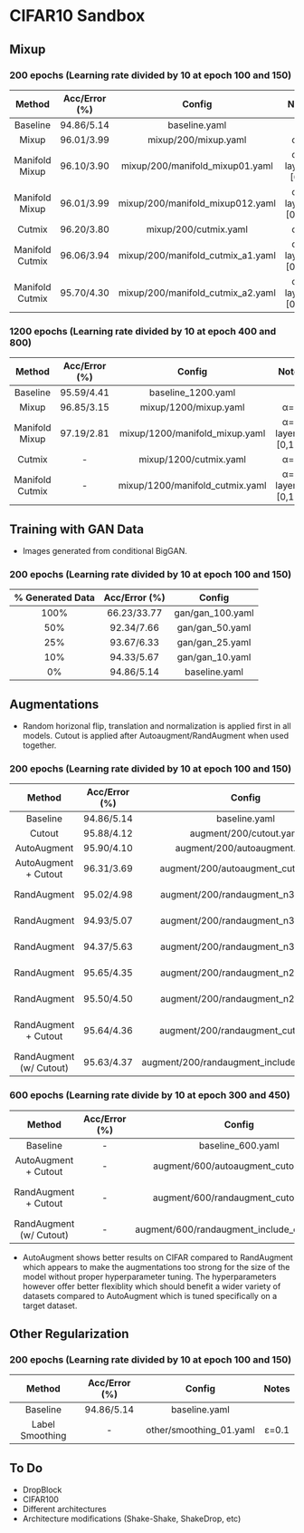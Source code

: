 # CIFAR10 Sandbox

## Mixup 
### 200 epochs  (Learning rate divided by 10 at epoch 100 and 150)

|Method|Acc/Error (%)|Config|Notes|
|:----:|:-----:|:-----:|:---:|
|Baseline|94.86/5.14|baseline.yaml||
|Mixup|96.01/3.99|mixup/200/mixup.yaml|&alpha;=1|
|Manifold Mixup|96.10/3.90|mixup/200/manifold\_mixup01.yaml|&alpha;=2 <br> layers=[0,1]|
|Manifold Mixup|96.01/3.99|mixup/200/manifold\_mixup012.yaml|&alpha;=2 <br> layers=[0,1,2]|
|Cutmix|96.20/3.80|mixup/200/cutmix.yaml|&alpha;=1|
|Manifold Cutmix|96.06/3.94|mixup/200/manifold\_cutmix\_a1.yaml|&alpha;=1 <br> layers=[0,1,2]|
|Manifold Cutmix|95.70/4.30|mixup/200/manifold\_cutmix\_a2.yaml|&alpha;=2 <br> layers=[0,1,2]|

### 1200 epochs  (Learning rate divided by 10 at epoch 400 and 800)

|Method|Acc/Error (%)|Config|Notes|
|:----:|:-----:|:-----:|:---:|
|Baseline|95.59/4.41|baseline\_1200.yaml||
|Mixup|96.85/3.15|mixup/1200/mixup.yaml|&alpha;=1|
|Manifold Mixup|97.19/2.81|mixup/1200/manifold\_mixup.yaml|&alpha;=2 <br> layers=[0,1,2]|
|Cutmix|-|mixup/1200/cutmix.yaml|&alpha;=1|
|Manifold Cutmix|-|mixup/1200/manifold\_cutmix.yaml|&alpha;=1 <br> layers=[0,1,2]|

## Training with GAN Data
- Images generated from conditional BigGAN.

### 200 epochs  (Learning rate divided by 10 at epoch 100 and 150)

|\% Generated Data|Acc/Error (%)|Config|
|:----:|:-----:|:-----:|
|100\%|66.23/33.77|gan/gan\_100.yaml|
|50\%|92.34/7.66|gan/gan\_50.yaml|
|25\%|93.67/6.33|gan/gan\_25.yaml|
|10\%|94.33/5.67|gan/gan\_10.yaml|
|0\%|94.86/5.14|baseline.yaml||

## Augmentations
- Random horizonal flip, translation and
  normalization is applied first 
  in all models. Cutout is applied after Autoaugment/RandAugment when used
  together.
### 200 epochs  (Learning rate divided by 10 at epoch 100 and 150)

|Method|Acc/Error (%)|Config|Notes|
|:----:|:-----:|:-----:|:---:|
|Baseline|94.86/5.14|baseline.yaml||
|Cutout|95.88/4.12|augment/200/cutout.yaml|cutout=16x16|
|AutoAugment|95.90/4.10|augment/200/autoaugment.yaml||
|AutoAugment + Cutout|96.31/3.69|augment/200/autoaugment\_cutout.yaml|cutout=16x16|
|RandAugment|95.02/4.98|augment/200/randaugment\_n3m5.yaml|n=3 <br> m=5|
|RandAugment|94.93/5.07|augment/200/randaugment\_n3m4.yaml|n=3 <br> m=4|
|RandAugment|94.37/5.63|augment/200/randaugment\_n3m2.yaml|n=3 <br> m=2|
|RandAugment|95.65/4.35|augment/200/randaugment\_n2m5.yaml|n=2 <br> m=5|
|RandAugment|95.50/4.50|augment/200/randaugment\_n2m6.yaml|n=2 <br> m=6|
|RandAugment + Cutout|95.64/4.36|augment/200/randaugment\_cutout.yaml|n=2 <br> m=5 <br> cutout=16x16|
|RandAugment (w/ Cutout)|95.63/4.37|augment/200/randaugment\_include\_cutout.yaml|n=2 <br> m=5 |

### 600 epochs  (Learning rate divide by 10 at epoch 300 and 450)   

|Method|Acc/Error (%)|Config|Notes|
|:----:|:-----:|:-----:|:---:|
|Baseline|-|baseline\_600.yaml||
|AutoAugment + Cutout|-|augment/600/autoaugment\_cutout.yaml|cutout=16x16|
|RandAugment + Cutout|-|augment/600/randaugment\_cutout.yaml|n=2 <br> m=5 <br> cutout=16x16|
|RandAugment (w/ Cutout)|-|augment/600/randaugment\_include\_cutout.yaml|n=2 <br> m=5|


- AutoAugment shows better results on CIFAR compared to RandAugment which appears to make the
  augmentations too strong for the size of the model without proper hyperparameter tuning.
  The hyperparameters however offer better flexiblity which should benefit a wider variety
  of datasets compared to AutoAugment which is tuned specifically on a target dataset.

## Other Regularization 
### 200 epochs  (Learning rate divided by 10 at epoch 100 and 150)

|Method|Acc/Error (%)|Config|Notes|
|:----:|:-----:|:-----:|:---:|
|Baseline|94.86/5.14|baseline.yaml||
|Label Smoothing|-|other/smoothing\_01.yaml|&epsilon;=0.1|


## To Do
- DropBlock
- CIFAR100
- Different architectures
- Architecture modifications  (Shake-Shake, ShakeDrop, etc)
